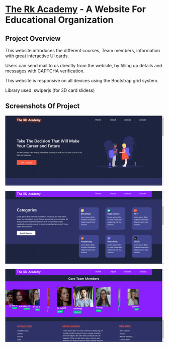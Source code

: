 # [The Rk Academy](https://the-rk-academy.netlify.app/) - A Website For Educational Organization


## Project Overview

This website introduces the different courses, Team members, information with great interactive UI cards.

Users can send mail to us directly from the website, by filling up details and messages with CAPTCHA verification.

This website is responsive on all devices using the Bootstrap grid system.

Library used: swiperjs (for 3D card slidess)


## Screenshots Of Project

![My Image](screenshots/first.png)

![My Image](screenshots/second.png)

![My Image](screenshots/third.png)



